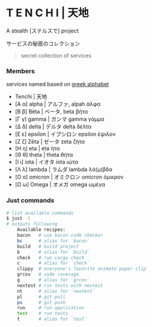 # T E N C H I   |  天地

A stealth [ステルスで] project

サービスの秘密のコレクション
> secret collection of services

### Members
services named based on [greek alphabet](https://en.wikipedia.org/wiki/Greek_alphabet)

- Tenchi | 天地
- [Α α] alpha | アルファ, alpah άλφα
- [Β β] Bēta | ベータ, beta βήτα
- [Γ γ] gamma | ガンマ gamma γάμμα
- [Δ δ] delta | デルタ delta δέλτα
- [Ε ε] epsilon | イプシロン epsilon έψιλον
- [Ζ ζ] Zēta | ゼータ zeta ζήτα
- [Η η] eta | eta ήτα
- [Θ θ] theta | theta θήτα
- [Ι ι] iota | イオタ iota ιώτα
- [Λ λ] lambda | ラムダ lambda λά(μ)βδα
- [Ο ο] omicron | オミクロン omicron όμικρον
- [Ω ω] Omega | オメガ omega ωμέγα

### Just commands

```sh
# list available commands
$ just -l
# outputs following
	Available recipes:
	bacon   # use bacon code checker
	bc      # alias for `bacon`
	build   # build project
	b       # alias for `build`
	check   # run cargo check
	c       # alias for `check`
	clippy  # everyone's favorite animate paper clip
	grcov   # code coverage
	g       # alias for `grcov`
	nextest # run tests with nextest
	nt      # alias for `nextest`
	pl      # git pull
	ps      # git push
	run     # run application
	test    # run tests
	t       # alias for `test`
```
